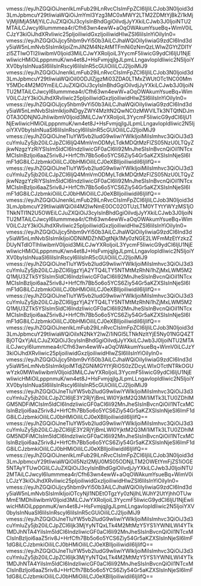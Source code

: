 vmess://eyJhZGQiOiJnenlkLmFub29iLnRvcCIsImFpZCI6IjIiLCJob3N0Ijoid3d3LmJpbmcuY29tIiwiaWQiOiJmYmI3Yzg3MC0xMWY2LTM2ZDMtYjBkZi1kMjVjMjllMjA5MjYiLCJuZXQiOiJ3cyIsInBhdGgiOiIvdjJyYXkiLCJwb3J0IjoiNTU2MTAiLCJwcyI6Iummmea4r/Cfh63wn4ewW+aOqOWAkumYsueBq+WimV0iLCJzY3kiOiJhdXRvIiwic25pIjoiIiwidGxzIjoiIiwidHlwZSI6IiIsInYiOiIyIn0=
vmess://eyJhZGQiOiJjcy5hbm9vYi50b3AiLCJhaWQiOiIyIiwiaG9zdCI6Ind3dy5iaW5nLmNvbSIsImlkIjoiZmJiN2M4NzAtMTFmNi0zNmQzLWIwZGYtZDI1YzI5ZTIwOTI2IiwibmV0Ijoid3MiLCJwYXRoIjoiL3YycmF5IiwicG9ydCI6IjU1NjEwIiwicHMiOiLpppnmuK/wn4et8J+HsFvmjqjlgJLpmLLngavlopldIiwic2N5IjoiYXV0byIsInNuaSI6IiIsInRscyI6IiIsInR5cGUiOiIiLCJ2IjoiMiJ9
vmess://eyJhZGQiOiJnenlkLmFub29iLnRvcCIsImFpZCI6IjIiLCJob3N0Ijoid3d3LmJpbmcuY29tIiwiaWQiOiI0ODJlZjgzMi03ZDA0LTMxZWUtOTc1NC00MmY5MDc4M2M0YmEiLCJuZXQiOiJ3cyIsInBhdGgiOiIvdjJyYXkiLCJwb3J0IjoiNTU2MTAiLCJwcyI6Iummmea4r/Cfh63wn4ewW+aOqOWAkumYsueBq+WimV0iLCJzY3kiOiJhdXRvIiwic25pIjoiIiwidGxzIjoiIiwidHlwZSI6IiIsInYiOiIyIn0=
vmess://eyJhZGQiOiJjcy5hbm9vYi50b3AiLCJhaWQiOiIyIiwiaG9zdCI6Ind3dy5iaW5nLmNvbSIsImlkIjoiNDgyZWY4MzItN2QwNC0zMWVlLTk3NTQtNDJmOTA3ODNjNGJhIiwibmV0Ijoid3MiLCJwYXRoIjoiL3YycmF5IiwicG9ydCI6IjU1NjEwIiwicHMiOiLpppnmuK/wn4et8J+HsFvmjqjlgJLpmLLngavlopldIiwic2N5IjoiYXV0byIsInNuaSI6IiIsInRscyI6IiIsInR5cGUiOiIiLCJ2IjoiMiJ9
vmess://eyJhZGQiOiJneTIuYW5vb2IudG9wIiwiYWlkIjoiMiIsImhvc3QiOiJ3d3cuYmluZy5jb20iLCJpZCI6IjQ4MmVmODMyLTdkMDQtMzFlZS05NzU0LTQyZjkwNzgzYzRiYSIsIm5ldCI6IndzIiwicGF0aCI6Ii92MnJheSIsInBvcnQiOiI1NTcxMCIsInBzIjoi6aaZ5riv8J+HrfCfh7Bb5o6o5YCS6Ziy54Gr5aKZXSIsInNjeSI6ImF1dG8iLCJzbmkiOiIiLCJ0bHMiOiIiLCJ0eXBlIjoiIiwidiI6IjIifQ==
vmess://eyJhZGQiOiJneTIuYW5vb2IudG9wIiwiYWlkIjoiMiIsImhvc3QiOiJ3d3cuYmluZy5jb20iLCJpZCI6IjQ4MmVmODMyLTdkMDQtMzFlZS05NzU0LTQyZjkwNzgzYzRiYSIsIm5ldCI6IndzIiwicGF0aCI6Ii92MnJheSIsInBvcnQiOiI1NTcxMCIsInBzIjoi6aaZ5riv8J+HrfCfh7Bb5o6o5YCS6Ziy54Gr5aKZXSIsInNjeSI6ImF1dG8iLCJzbmkiOiIiLCJ0bHMiOiIiLCJ0eXBlIjoiIiwidiI6IjIifQ==
vmess://eyJhZGQiOiJnenlkLmFub29iLnRvcCIsImFpZCI6IjIiLCJob3N0Ijoid3d3LmJpbmcuY29tIiwiaWQiOiI4M2IwNmE0OC02OTUzLTM0YTYtYWYzMS1jOTNkNTI1N2U5OWEiLCJuZXQiOiJ3cyIsInBhdGgiOiIvdjJyYXkiLCJwb3J0IjoiNTU2MTAiLCJwcyI6Iummmea4r/Cfh63wn4ewW+aOqOWAkumYsueBq+WimV0iLCJzY3kiOiJhdXRvIiwic25pIjoiIiwidGxzIjoiIiwidHlwZSI6IiIsInYiOiIyIn0=
vmess://eyJhZGQiOiJjcy5hbm9vYi50b3AiLCJhaWQiOiIyIiwiaG9zdCI6Ind3dy5iaW5nLmNvbSIsImlkIjoiODNiMDZhNDgtNjk1My0zNGE2LWFmMzEtYzkzZDUyNTdlOTlhIiwibmV0Ijoid3MiLCJwYXRoIjoiL3YycmF5IiwicG9ydCI6IjU1NjEwIiwicHMiOiLpppnmuK/wn4et8J+HsFvmjqjlgJLpmLLngavlopldIiwic2N5IjoiYXV0byIsInNuaSI6IiIsInRscyI6IiIsInR5cGUiOiIiLCJ2IjoiMiJ9
vmess://eyJhZGQiOiJneTIuYW5vb2IudG9wIiwiYWlkIjoiMiIsImhvc3QiOiJ3d3cuYmluZy5jb20iLCJpZCI6IjgzYjA2YTQ4LTY5NTMtMzRhNi1hZjMxLWM5M2Q1MjU3ZTk5YSIsIm5ldCI6IndzIiwicGF0aCI6Ii92MnJheSIsInBvcnQiOiI1NTcxMCIsInBzIjoi6aaZ5riv8J+HrfCfh7Bb5o6o5YCS6Ziy54Gr5aKZXSIsInNjeSI6ImF1dG8iLCJzbmkiOiIiLCJ0bHMiOiIiLCJ0eXBlIjoiIiwidiI6IjIifQ==
vmess://eyJhZGQiOiJneTIuYW5vb2IudG9wIiwiYWlkIjoiMiIsImhvc3QiOiJ3d3cuYmluZy5jb20iLCJpZCI6IjgzYjA2YTQ4LTY5NTMtMzRhNi1hZjMxLWM5M2Q1MjU3ZTk5YSIsIm5ldCI6IndzIiwicGF0aCI6Ii92MnJheSIsInBvcnQiOiI1NTcxMCIsInBzIjoi6aaZ5riv8J+HrfCfh7Bb5o6o5YCS6Ziy54Gr5aKZXSIsInNjeSI6ImF1dG8iLCJzbmkiOiIiLCJ0bHMiOiIiLCJ0eXBlIjoiIiwidiI6IjIifQ==
vmess://eyJhZGQiOiJnenlkLmFub29iLnRvcCIsImFpZCI6IjIiLCJob3N0Ijoid3d3LmJpbmcuY29tIiwiaWQiOiIxN2NkY2IwZi1iNGI5LTNkNzItYjE5Ny01NGQ4ZTBjOTQxYjAiLCJuZXQiOiJ3cyIsInBhdGgiOiIvdjJyYXkiLCJwb3J0IjoiNTU2MTAiLCJwcyI6Iummmea4r/Cfh63wn4ewW+aOqOWAkumYsueBq+WimV0iLCJzY3kiOiJhdXRvIiwic25pIjoiIiwidGxzIjoiIiwidHlwZSI6IiIsInYiOiIyIn0=
vmess://eyJhZGQiOiJjcy5hbm9vYi50b3AiLCJhaWQiOiIyIiwiaG9zdCI6Ind3dy5iaW5nLmNvbSIsImlkIjoiMTdjZGNiMGYtYjRiOS0zZDcyLWIxOTctNTRkOGUwYzk0MWIwIiwibmV0Ijoid3MiLCJwYXRoIjoiL3YycmF5IiwicG9ydCI6IjU1NjEwIiwicHMiOiLpppnmuK/wn4et8J+HsFvmjqjlgJLpmLLngavlopldIiwic2N5IjoiYXV0byIsInNuaSI6IiIsInRscyI6IiIsInR5cGUiOiIiLCJ2IjoiMiJ9
vmess://eyJhZGQiOiJneTIuYW5vb2IudG9wIiwiYWlkIjoiMiIsImhvc3QiOiJ3d3cuYmluZy5jb20iLCJpZCI6IjE3Y2RjYjBmLWI0YjktM2Q3Mi1iMTk3LTU0ZDhlMGM5NDFiMCIsIm5ldCI6IndzIiwicGF0aCI6Ii92MnJheSIsInBvcnQiOiI1NTcxMCIsInBzIjoi6aaZ5riv8J+HrfCfh7Bb5o6o5YCS6Ziy54Gr5aKZXSIsInNjeSI6ImF1dG8iLCJzbmkiOiIiLCJ0bHMiOiIiLCJ0eXBlIjoiIiwidiI6IjIifQ==
vmess://eyJhZGQiOiJneTIuYW5vb2IudG9wIiwiYWlkIjoiMiIsImhvc3QiOiJ3d3cuYmluZy5jb20iLCJpZCI6IjE3Y2RjYjBmLWI0YjktM2Q3Mi1iMTk3LTU0ZDhlMGM5NDFiMCIsIm5ldCI6IndzIiwicGF0aCI6Ii92MnJheSIsInBvcnQiOiI1NTcxMCIsInBzIjoi6aaZ5riv8J+HrfCfh7Bb5o6o5YCS6Ziy54Gr5aKZXSIsInNjeSI6ImF1dG8iLCJzbmkiOiIiLCJ0bHMiOiIiLCJ0eXBlIjoiIiwidiI6IjIifQ==
vmess://eyJhZGQiOiJnenlkLmFub29iLnRvcCIsImFpZCI6IjIiLCJob3N0Ijoid3d3LmJpbmcuY29tIiwiaWQiOiI5NzI2MjU0MS05ODNjLTM2OWEtYmFjZS1iOGE5NTAyYTUwOGIiLCJuZXQiOiJ3cyIsInBhdGgiOiIvdjJyYXkiLCJwb3J0IjoiNTU2MTAiLCJwcyI6Iummmea4r/Cfh63wn4ewW+aOqOWAkumYsueBq+WimV0iLCJzY3kiOiJhdXRvIiwic25pIjoiIiwidGxzIjoiIiwidHlwZSI6IiIsInYiOiIyIn0=
vmess://eyJhZGQiOiJjcy5hbm9vYi50b3AiLCJhaWQiOiIyIiwiaG9zdCI6Ind3dy5iaW5nLmNvbSIsImlkIjoiOTcyNjI1NDEtOTgzYy0zNjlhLWJhY2UtYjhhOTUwMmE1MDhiIiwibmV0Ijoid3MiLCJwYXRoIjoiL3YycmF5IiwicG9ydCI6IjU1NjEwIiwicHMiOiLpppnmuK/wn4et8J+HsFvmjqjlgJLpmLLngavlopldIiwic2N5IjoiYXV0byIsInNuaSI6IiIsInRscyI6IiIsInR5cGUiOiIiLCJ2IjoiMiJ9
vmess://eyJhZGQiOiJneTIuYW5vb2IudG9wIiwiYWlkIjoiMiIsImhvc3QiOiJ3d3cuYmluZy5jb20iLCJpZCI6Ijk3MjYyNTQxLTk4M2MtMzY5YS1iYWNlLWI4YTk1MDJhNTA4YiIsIm5ldCI6IndzIiwicGF0aCI6Ii92MnJheSIsInBvcnQiOiI1NTcxMCIsInBzIjoi6aaZ5riv8J+HrfCfh7Bb5o6o5YCS6Ziy54Gr5aKZXSIsInNjeSI6ImF1dG8iLCJzbmkiOiIiLCJ0bHMiOiIiLCJ0eXBlIjoiIiwidiI6IjIifQ==
vmess://eyJhZGQiOiJneTIuYW5vb2IudG9wIiwiYWlkIjoiMiIsImhvc3QiOiJ3d3cuYmluZy5jb20iLCJpZCI6Ijk3MjYyNTQxLTk4M2MtMzY5YS1iYWNlLWI4YTk1MDJhNTA4YiIsIm5ldCI6IndzIiwicGF0aCI6Ii92MnJheSIsInBvcnQiOiI1NTcxMCIsInBzIjoi6aaZ5riv8J+HrfCfh7Bb5o6o5YCS6Ziy54Gr5aKZXSIsInNjeSI6ImF1dG8iLCJzbmkiOiIiLCJ0bHMiOiIiLCJ0eXBlIjoiIiwidiI6IjIifQ==
